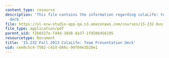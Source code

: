 ```yaml
---
content_type: resource
description: 'This file contains the information regarding colaLife: team presentation
  deck.'
file: https://ol-ocw-studio-app-qa.s3.amazonaws.com/courses/15-232-business-model-innovation-global-health-in-frontier-markets-fall-2013/cee8c5c47502c42d666c94f04e3b20e1_MIT15_232F13_t2_presentatn.pdf
file_type: application/pdf
parent_uid: f2b0327e-f44d-38d8-da37-1fd506456195
resourcetype: Document
title: '15.232 Fall 2013 ColaLife: Team Presentation Deck'
uid: cee8c5c4-7502-c42d-666c-94f04e3b20e1
---
```

